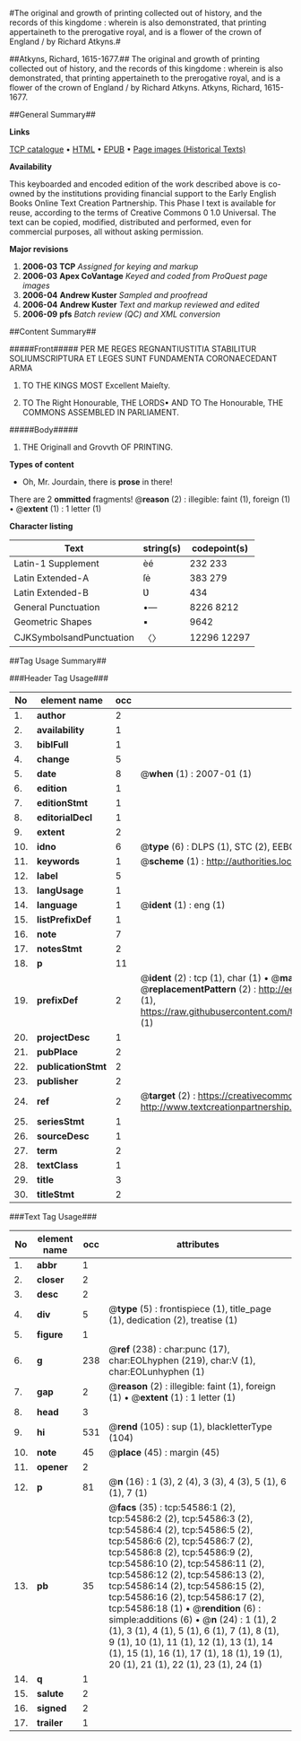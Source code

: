 #The original and growth of printing collected out of history, and the records of this kingdome : wherein is also demonstrated, that printing appertaineth to the prerogative royal, and is a flower of the crown of England / by Richard Atkyns.#

##Atkyns, Richard, 1615-1677.##
The original and growth of printing collected out of history, and the records of this kingdome : wherein is also demonstrated, that printing appertaineth to the prerogative royal, and is a flower of the crown of England / by Richard Atkyns.
Atkyns, Richard, 1615-1677.

##General Summary##

**Links**

[TCP catalogue](http://www.ota.ox.ac.uk/tcp/)  • 
[HTML](http://tei.it.ox.ac.uk/tcp/Texts-HTML/free/A26/A26139.html)  • 
[EPUB](http://tei.it.ox.ac.uk/tcp/Texts-EPUB/free/A26/A26139.epub) • 
[Page images (Historical Texts)](https://data.historicaltexts.jisc.ac.uk/view?pubId=eebo-12125456e&pageId=eebo-12125456e-54586-1)

**Availability**

This keyboarded and encoded edition of the
	       work described above is co-owned by the institutions
	       providing financial support to the Early English Books
	       Online Text Creation Partnership. This Phase I text is
	       available for reuse, according to the terms of Creative
	       Commons 0 1.0 Universal. The text can be copied,
	       modified, distributed and performed, even for
	       commercial purposes, all without asking permission.

**Major revisions**

1. __2006-03__ __TCP__ *Assigned for keying and markup*
1. __2006-03__ __Apex CoVantage__ *Keyed and coded from ProQuest page images*
1. __2006-04__ __Andrew Kuster__ *Sampled and proofread*
1. __2006-04__ __Andrew Kuster__ *Text and markup reviewed and edited*
1. __2006-09__ __pfs__ *Batch review (QC) and XML conversion*

##Content Summary##

#####Front#####
PER ME REGES REGNANTIUSTITIA STABILITUR SOLIUMSCRIPTURA ET LEGES SUNT FUNDAMENTA CORONAECEDANT ARMA 
1. TO THE KINGS MOST Excellent Maieſty.

1. TO The Right Honourable, THE LORDS▪ AND TO The Honourable, THE COMMONS ASSEMBLED IN PARLIAMENT.

#####Body#####

1. THE Originall and Grovvth OF PRINTING.

**Types of content**

  * Oh, Mr. Jourdain, there is **prose** in there!

There are 2 **ommitted** fragments! 
 @__reason__ (2) : illegible: faint (1), foreign (1)  •  @__extent__ (1) : 1 letter (1)

**Character listing**


|Text|string(s)|codepoint(s)|
|---|---|---|
|Latin-1 Supplement|èé|232 233|
|Latin Extended-A|ſė|383 279|
|Latin Extended-B|Ʋ|434|
|General Punctuation|•—|8226 8212|
|Geometric Shapes|▪|9642|
|CJKSymbolsandPunctuation|〈〉|12296 12297|

##Tag Usage Summary##

###Header Tag Usage###

|No|element name|occ|attributes|
|---|---|---|---|
|1.|__author__|2||
|2.|__availability__|1||
|3.|__biblFull__|1||
|4.|__change__|5||
|5.|__date__|8| @__when__ (1) : 2007-01 (1)|
|6.|__edition__|1||
|7.|__editionStmt__|1||
|8.|__editorialDecl__|1||
|9.|__extent__|2||
|10.|__idno__|6| @__type__ (6) : DLPS (1), STC (2), EEBO-CITATION (1), OCLC (1), VID (1)|
|11.|__keywords__|1| @__scheme__ (1) : http://authorities.loc.gov/ (1)|
|12.|__label__|5||
|13.|__langUsage__|1||
|14.|__language__|1| @__ident__ (1) : eng (1)|
|15.|__listPrefixDef__|1||
|16.|__note__|7||
|17.|__notesStmt__|2||
|18.|__p__|11||
|19.|__prefixDef__|2| @__ident__ (2) : tcp (1), char (1)  •  @__matchPattern__ (2) : ([0-9\-]+):([0-9IVX]+) (1), (.+) (1)  •  @__replacementPattern__ (2) : http://eebo.chadwyck.com/downloadtiff?vid=$1&page=$2 (1), https://raw.githubusercontent.com/textcreationpartnership/Texts/master/tcpchars.xml#$1 (1)|
|20.|__projectDesc__|1||
|21.|__pubPlace__|2||
|22.|__publicationStmt__|2||
|23.|__publisher__|2||
|24.|__ref__|2| @__target__ (2) : https://creativecommons.org/publicdomain/zero/1.0/ (1), http://www.textcreationpartnership.org/docs/. (1)|
|25.|__seriesStmt__|1||
|26.|__sourceDesc__|1||
|27.|__term__|2||
|28.|__textClass__|1||
|29.|__title__|3||
|30.|__titleStmt__|2||


###Text Tag Usage###

|No|element name|occ|attributes|
|---|---|---|---|
|1.|__abbr__|1||
|2.|__closer__|2||
|3.|__desc__|2||
|4.|__div__|5| @__type__ (5) : frontispiece (1), title_page (1), dedication (2), treatise (1)|
|5.|__figure__|1||
|6.|__g__|238| @__ref__ (238) : char:punc (17), char:EOLhyphen (219), char:V (1), char:EOLunhyphen (1)|
|7.|__gap__|2| @__reason__ (2) : illegible: faint (1), foreign (1)  •  @__extent__ (1) : 1 letter (1)|
|8.|__head__|3||
|9.|__hi__|531| @__rend__ (105) : sup (1), blackletterType (104)|
|10.|__note__|45| @__place__ (45) : margin (45)|
|11.|__opener__|2||
|12.|__p__|81| @__n__ (16) : 1 (3), 2 (4), 3 (3), 4 (3), 5 (1), 6 (1), 7 (1)|
|13.|__pb__|35| @__facs__ (35) : tcp:54586:1 (2), tcp:54586:2 (2), tcp:54586:3 (2), tcp:54586:4 (2), tcp:54586:5 (2), tcp:54586:6 (2), tcp:54586:7 (2), tcp:54586:8 (2), tcp:54586:9 (2), tcp:54586:10 (2), tcp:54586:11 (2), tcp:54586:12 (2), tcp:54586:13 (2), tcp:54586:14 (2), tcp:54586:15 (2), tcp:54586:16 (2), tcp:54586:17 (2), tcp:54586:18 (1)  •  @__rendition__ (6) : simple:additions (6)  •  @__n__ (24) : 1 (1), 2 (1), 3 (1), 4 (1), 5 (1), 6 (1), 7 (1), 8 (1), 9 (1), 10 (1), 11 (1), 12 (1), 13 (1), 14 (1), 15 (1), 16 (1), 17 (1), 18 (1), 19 (1), 20 (1), 21 (1), 22 (1), 23 (1), 24 (1)|
|14.|__q__|1||
|15.|__salute__|2||
|16.|__signed__|2||
|17.|__trailer__|1||
